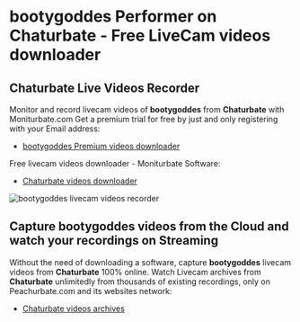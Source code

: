 # bootygoddes Performer on Chaturbate - Free LiveCam videos downloader

## Chaturbate Live Videos Recorder

Monitor and record livecam videos of **bootygoddes** from **Chaturbate** with Moniturbate.com
Get a premium trial for free by just and only registering with your Email address:
* [bootygoddes Premium videos downloader](https://moniturbate.com/request-demo-licence-key.html)

Free livecam videos downloader - Moniturbate Software:
* [Chaturbate videos downloader](https://moniturbate.com/moniturbate-download-software.html)

![bootygoddes livecam videos recorder](https://peachurnet.com/templates/moniturbate-software.png)


## Capture bootygoddes videos from the Cloud and watch your recordings on Streaming

Without the need of downloading a software, capture **bootygoddes** livecam videos from **Chaturbate** 100% online.
Watch Livecam archives from **Chaturbate** unlimitedly from thousands of existing recordings, only on Peachurbate.com and its websites network:
* [Chaturbate videos archives](https://peachurnet.com/)